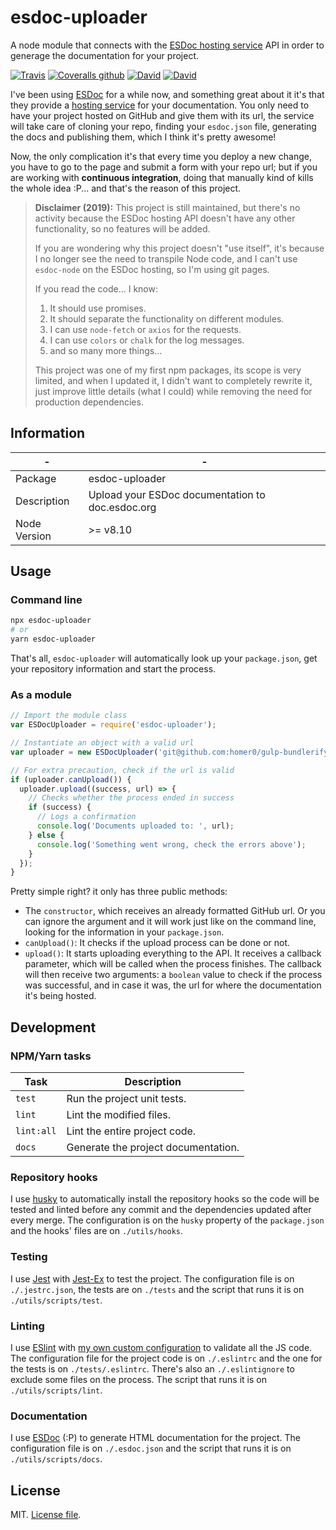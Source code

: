 # esdoc-uploader

A node module that connects with the [ESDoc hosting service](https://doc.esdoc.org/) API in order to generage the documentation for your project.

[![Travis](https://img.shields.io/travis/homer0/esdoc-uploader.svg?style=flat-square)](https://travis-ci.org/homer0/esdoc-uploader)
[![Coveralls github](https://img.shields.io/coveralls/github/homer0/esdoc-uploader.svg?style=flat-square)](https://coveralls.io/github/homer0/esdoc-uploader?branch=master)
[![David](https://img.shields.io/david/homer0/esdoc-uploader.svg?style=flat-square)](https://david-dm.org/homer0/esdoc-uploader)
[![David](https://img.shields.io/david/dev/homer0/esdoc-uploader.svg?style=flat-square)](https://david-dm.org/homer0/esdoc-uploader)

I've been using [ESDoc](https://esdoc.org) for a while now, and something great about it it's that they provide a [hosting service](https://doc.esdoc.org/) for your documentation. You only need to have your project hosted on GitHub and give them with its url, the service will take care of cloning your repo, finding your `esdoc.json` file, generating the docs and publishing them, which I think it's pretty awesome!

Now, the only complication it's that every time you deploy a new change, you have to go to the page and submit a form with your repo url; but if you are working with **continuous integration**, doing that manually kind of kills the whole idea :P... and that's the reason of this project.

> **Disclaimer (2019):** This project is still maintained, but there's no activity because the ESDoc hosting API doesn't have any other functionality, so no features will be added.
>
> If you are wondering why this project doesn't "use itself", it's because I no longer see the need to transpile Node code, and I can't use `esdoc-node` on the ESDoc hosting,
> so I'm using git pages.
>
> If you read the code... I know:
>
> 1. It should use promises.
> 2. It should separate the functionality on different modules.
> 3. I can use `node-fetch` or `axios` for the requests.
> 4. I can use `colors` or `chalk` for the log messages.
> 5. and so many more things...
>
> This project was one of my first npm packages, its scope is very limited, and when I updated it, I didn't want to completely rewrite it, just improve little details (what I could) while removing the need for production dependencies. 

## Information

| -            | -                                                                |
|--------------|------------------------------------------------------------------|
| Package      | esdoc-uploader                                                   |
| Description  | Upload your ESDoc documentation to doc.esdoc.org                 |
| Node Version | >= v8.10                                                         |

## Usage

### Command line

```bash
npx esdoc-uploader
# or
yarn esdoc-uploader
```
    
That's all, `esdoc-uploader` will automatically look up your `package.json`, get your repository information and start the process.

### As a module

```javascript
// Import the module class
var ESDocUploader = require('esdoc-uploader');

// Instantiate an object with a valid url
var uploader = new ESDocUploader('git@github.com:homer0/gulp-bundlerify.git');

// For extra precaution, check if the url is valid
if (uploader.canUpload()) {
  uploader.upload((success, url) => {
    // Checks whether the process ended in success
    if (success) {
      // Logs a confirmation
      console.log('Documents uploaded to: ', url);
    } else {
      console.log('Something went wrong, check the errors above');
    }
  });
}
```

Pretty simple right? it only has three public methods:

- The `constructor`, which receives an already formatted GitHub url. Or you can ignore the argument and it will work just like on the command line, looking for the information in your `package.json`.
- `canUpload()`: It checks if the upload process can be done or not.
- `upload()`: It starts uploading everything to the API. It receives a callback parameter, which will be called when the process finishes. The callback will then receive two arguments: a `boolean` value to check if the process was successful, and in case it was, the url for where the documentation it's being hosted. 

## Development

### NPM/Yarn tasks

| Task       | Description                         |
|------------|-------------------------------------|
| `test`     | Run the project unit tests.         |
| `lint`     | Lint the modified files.            |
| `lint:all` | Lint the entire project code.       |
| `docs`     | Generate the project documentation. |

### Repository hooks

I use [husky](https://yarnpkg.com/en/package/husky) to automatically install the repository hooks so the code will be tested and linted before any commit and the dependencies updated after every merge. The configuration is on the `husky` property of the `package.json` and the hooks' files are on `./utils/hooks`.

### Testing

I use [Jest](https://facebook.github.io/jest/) with [Jest-Ex](https://yarnpkg.com/en/package/jest-ex) to test the project. The configuration file is on `./.jestrc.json`, the tests are on `./tests` and the script that runs it is on `./utils/scripts/test`.

### Linting

I use [ESlint](http://eslint.org) with [my own custom configuration](http://yarnpkg.com/en/package/eslint-plugin-homer0) to validate all the JS code. The configuration file for the project code is on `./.eslintrc` and the one for the tests is on `./tests/.eslintrc`. There's also an `./.eslintignore` to exclude some files on the process. The script that runs it is on `./utils/scripts/lint`.

### Documentation

I use [ESDoc](http://esdoc.org) (:P) to generate HTML documentation for the project. The configuration file is on `./.esdoc.json` and the script that runs it is on `./utils/scripts/docs`.

## License

MIT. [License file](./LICENSE).
